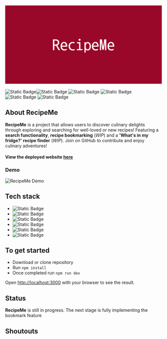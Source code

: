 ![RecipeMe title banner](./public/RecipeMe.png)

![Static Badge](https://img.shields.io/badge/NextJs-grey?style=for-the-badge&logo=nextdotjs&logoColor=white)![Static Badge](https://img.shields.io/badge/ReactJs-black?style=for-the-badge&logo=react) ![Static Badge](https://img.shields.io/badge/TypeScript-blue?style=for-the-badge&logo=typescript&logoColor=white) ![Static Badge](https://img.shields.io/badge/npm-red?style=for-the-badge&logo=npm&logoColor=white) ![Static Badge](https://img.shields.io/badge/tailwind-blue?style=for-the-badge&logo=tailwindcss&logoColor=white) ![Static Badge](https://img.shields.io/badge/NodeJs-green%20?style=for-the-badge&logo=nodedotjs&logoColor=white)

## About RecipeMe

**RecipeMe** is a project that allows users to discover culinary delights through exploring and searching for well-loved or new recipes! Featuring a **search functionality**, **recipe bookmarking** (_WIP_) and a **'What's in my fridge?' recipe finder** (_WIP_). Join on GitHub to contribute and enjoy culinary adventures!

#### View the deployed website [here](https://recipe-me-project.vercel.app/)

### Demo

![RecipeMe Demo](/public/ScreenRecording2024-06-25at23.57.15-ezgif.com-video-to-gif-converter.gif)

## Tech stack

- ![Static Badge](https://img.shields.io/badge/NextJs-grey?style=for-the-badge&logo=nextdotjs&logoColor=white)
- ![Static Badge](https://img.shields.io/badge/ReactJs-black?style=for-the-badge&logo=react)
- ![Static Badge](https://img.shields.io/badge/TypeScript-blue?style=for-the-badge&logo=typescript&logoColor=white)
- ![Static Badge](https://img.shields.io/badge/npm-red?style=for-the-badge&logo=npm&logoColor=white)
- ![Static Badge](https://img.shields.io/badge/tailwind-blue?style=for-the-badge&logo=tailwindcss&logoColor=white)
- ![Static Badge](https://img.shields.io/badge/NodeJs-green%20?style=for-the-badge&logo=nodedotjs&logoColor=white)

## To get started

- Download or clone repository
- Run `npm install`
- Once completed run `npm run dev`

Open [http://localhost:3000](http://localhost:3000) with your browser to see the result.

## Status

**RecipeMe** is still in progress. The next stage is fully implementing the bookmark feature

## Shoutouts
